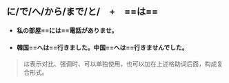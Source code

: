 ## に/で/へ/から/まで/と/　+　==は==

- #### 私の部屋==には==電話がありませ。

- #### 韓国==へは==行きました。中国==へは==行きませんでした。

> は表示对比、强调时、可以单独使用，也可以加在上述格助词后面，构成复合形式。　　
